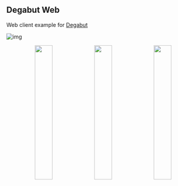 ## Degabut Web

Web client example for [Degabut](https://github.com/SuspiciousLookingOwl/degabut.js)

![img](https://i.imgur.com/nlGO55G.png)

<div align="center">
	<img src="https://i.imgur.com/ibYXEHi.png" width="30%">
	<img src="https://i.imgur.com/XyeTPQ3.png" width="30%">
	<img src="https://i.imgur.com/xoijio8.png" width="30%">
</div>
